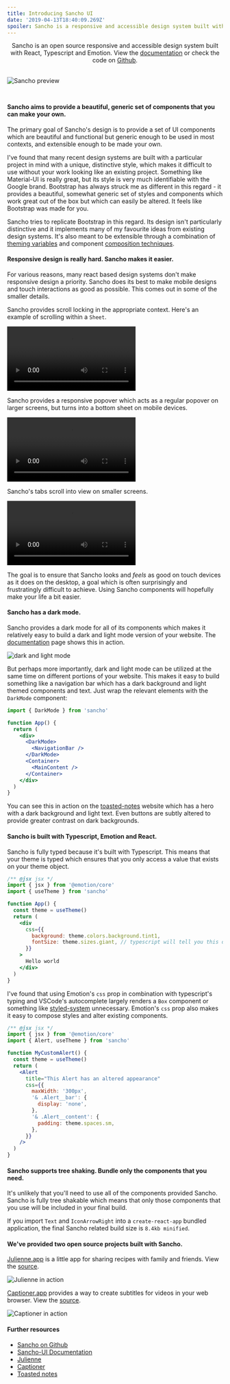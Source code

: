 ```yaml
---
title: Introducing Sancho UI
date: '2019-04-13T18:40:09.269Z'
spoiler: Sancho is a responsive and accessible design system built with React, Typescript and Emotion. Named after the ever-faithful, hilariously acerbic sidekick of Don Quixote, Sancho is designed to help you no matter how quixotic your dreams may be.
---
```


<p style='max-width: 32rem; text-align: center'>Sancho is an open source responsive and accessible design system built with React, Typescript and Emotion. View the <a href='http://sancho-ui.com'>documentation</a> or check the code on <a href='https://github.com/bmcmahen/sancho'>Github</a>.</p> 
<br />
<img src='./preview.jpg' alt='Sancho preview' style='margin-bottom: 1.5rem;' />

#### Sancho aims to provide a beautiful, generic set of components that you can make your own.

The primary goal of Sancho's design is to provide a set of UI components which are beautiful and functional but generic enough to be used in most contexts, and extensible enough to be made your own.

I've found that many recent design systems are built with a particular project in mind with a unique, distinctive style, which makes it difficult to use without your work looking like an existing project. Something like Material-UI is really great, but its style is very much identifiable with the Google brand. Bootstrap has always struck me as different in this regard - it provides a beautiful, somewhat generic set of styles and components which work great out of the box but which can easily be altered. It feels like Bootstrap was made for you.

Sancho tries to replicate Bootstrap in this regard. Its design isn't particularly distinctive and it implements many of my favourite ideas from existing design systems. It's also meant to be extensible through a combination of [theming variables](https://sancho-ui.com/#theme) and component [composition techniques](https://sancho-ui.com/#styling%20and%20emotion).

#### Responsive design is really hard. Sancho makes it easier.

For various reasons, many react based design systems don't make responsive design a priority. Sancho does its best to make mobile designs and touch interactions as good as possible. This comes out in some of the smaller details.

Sancho provides scroll locking in the appropriate context. Here's an example of scrolling within a `Sheet`.

<div class='video'>
<video autoplay="true" loop="true">
  <source type="video/mp4" src="./prevent-scroll-3.m4v"></source>
</video>
</div>

Sancho provides a responsive popover which acts as a regular popover on larger screens, but turns into a bottom sheet on mobile devices.

<div class='video'>
<video autoplay="true" loop="true">
  <source type="video/mp4" src="./responsive-popover.m4v"></source>
</video>
</div>

Sancho's tabs scroll into view on smaller screens.

<div class='video'>
<video autoplay="true" loop="true">
  <source type="video/mp4" src="./tabs-scroll.m4v"></source>
</video>
</div>

The goal is to ensure that Sancho looks and _feels_ as good on touch devices as it does on the desktop, a goal which is often surprisingly and frustratingly difficult to achieve. Using Sancho components will hopefully make your life a bit easier.

#### Sancho has a dark mode.

Sancho provides a dark mode for all of its components which makes it relatively easy to build a dark and light mode version of your website. The [documentation](http://sancho-ui.com) page shows this in action.

<img src='./dark-light-docs.jpg' alt='dark and light mode' />
<br />

But perhaps more importantly, dark and light mode can be utilized at the same time on different portions of your website. This makes it easy to build something like a navigation bar which has a dark background and light themed components and text. Just wrap the relevant elements with the `DarkMode` component:

```jsx
import { DarkMode } from 'sancho'

function App() {
  return (
    <div>
      <DarkMode>
        <NavigationBar />
      </DarkMode>
      <Container>
        <MainContent />
      </Container>
    </div>
  )
}
```

You can see this in action on the [toasted-notes](https://toasted-notes.netlify.com/) website which has a hero with a dark background and light text. Even buttons are subtly altered to provide greater contrast on dark backgrounds.

#### Sancho is built with Typescript, Emotion and React.

Sancho is fully typed because it's built with Typescript. This means that your theme is typed which ensures that you only access a value that exists on your theme object.

```jsx
/** @jsx jsx */
import { jsx } from '@emotion/core'
import { useTheme } from 'sancho'

function App() {
  const theme = useTheme()
  return (
    <div
      css={{
        background: theme.colors.background.tint1,
        fontSize: theme.sizes.giant, // typescript will tell you this doesn't exist
      }}
    >
      Hello world
    </div>
  )
}
```

I've found that using Emotion's `css` prop in combination with typescript's typing and VSCode's autocomplete largely renders a `Box` component or something like [styled-system](https://github.com/styled-system/styled-system) unnecessary. Emotion's `css` prop also makes it easy to compose styles and alter existing components.

```jsx
/** @jsx jsx */
import { jsx } from '@emotion/core'
import { Alert, useTheme } from 'sancho'

function MyCustomAlert() {
  const theme = useTheme()
  return (
    <Alert
      title="This Alert has an altered appearance"
      css={{
        maxWidth: '300px',
        '& .Alert__bar': {
          display: 'none',
        },
        '& .Alert__content': {
          padding: theme.spaces.sm,
        },
      }}
    />
  )
}
```

#### Sancho supports tree shaking. Bundle only the components that you need.

It's unlikely that you'll need to use all of the components provided Sancho. Sancho is fully tree shakable which means that only those components that you use will be included in your final build.

If you import `Text` and `IconArrowRight` into a `create-react-app` bundled application, the final Sancho related build size is `8.4kb minified`.

#### We've provided two open source projects built with Sancho.

[Julienne.app](http://julienne.app) is a little app for sharing recipes with family and friends. View the [source](https://github.com/bmcmahen/julienne).

![Julienne in action](./julienne-screenshot.jpg)

[Captioner.app](https://captioner.app/) provides a way to create subtitles for videos in your web browser. View the [source](https://github.com/bmcmahen/captioner).

![Captioner in action](./captioner-screenshot.jpg)

#### Further resources

- [Sancho on Github](https://github.com/bmcmahen/sancho)
- [Sancho-UI Documentation](http://sancho-ui.com)
- [Julienne](http://julienne.app)
- [Captioner](http://captioner.app)
- [Toasted notes](https://toasted-notes.netlify.com/)
